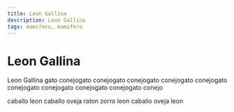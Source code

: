 ```yaml
---
title: Leon Gallina
description: Leon Gallina
tags: mamifero, mamifero
---
```


# Leon Gallina

Leon Gallina gato conejogato conejogato conejogato conejogato conejogato conejogato conejogato conejogato conejogato conejo

caballo leon caballo oveja raton zorro leon caballo oveja leon